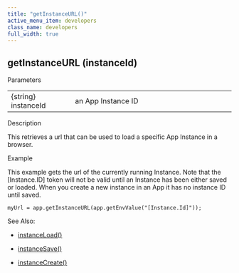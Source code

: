 ```yaml
---
title: "getInstanceURL()"
active_menu_item: developers
class_name: developers
full_width: true
---
```



## getInstanceURL (instanceId)

Parameters

<table>
<tr>
<td width="136">
{string} instanceId

</td>
<td width="22">
</td>
<td width="722">
an App Instance ID

</td>
</tr>
</table>

Description

This retrieves a url that can be used to load a specific App Instance in a browser.

Example

This example gets the url of the currently running Instance. Note that the [Instance.ID] token will not be valid until an Instance has been either saved or loaded. When you create a new instance in an App it has no instance ID until saved.

    myUrl = app.getInstanceURL(app.getEnvValue("[Instance.Id]"));
   

See Also:

 - [instanceLoad()](../instance-data-functions/instanceload.htm)

 - [instanceSave()](../instance-data-functions/instancesave.htm)

 - [instanceCreate()](../instance-data-functions/instancecreate.htm)

